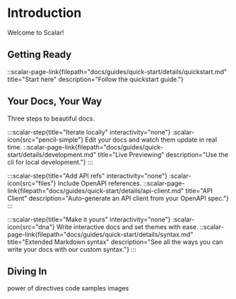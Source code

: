 # Introduction

Welcome to Scalar!

## Getting Ready
::scalar-page-link{filepath="docs/guides/quick-start/details/quickstart.md" title="Start here" description="Follow the quickstart guide."}

## Your Docs, Your Way
Three steps to beautiful docs.

<scalar-steps>

:::scalar-step{title="Iterate locally" interactivity="none"}
:scalar-icon{src="pencil-simple"} Edit your docs and watch them update in real time.
::scalar-page-link{filepath="docs/guides/quick-start/details/development.md" title="Live Previewing" description="Use the cli for local development."}
:::

:::scalar-step{title="Add API refs" interactivity="none"}
:scalar-icon{src="files"} Include OpenAPI references.
::scalar-page-link{filepath="docs/guides/quick-start/details/api-client.md" title="API Client" description="Auto-generate an API client from your OpenAPI spec."}
:::

:::scalar-step{title="Make it yours" interactivity="none"}
:scalar-icon{src="dna"} Write interactive docs and set themes with ease.
::scalar-page-link{filepath="docs/guides/quick-start/details/syntax.md" title="Extended Markdown syntax" description="See all the ways you can write your docs with our custom syntax."}
:::
</scalar-steps>


## Diving In
power of directives
code samples
images
